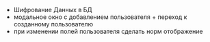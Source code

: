 - Шифрование Данных в БД
- модальное окно с добавлением пользователя + переход к созданному пользователю
- при изменении полей пользователя сделать норм отображение

